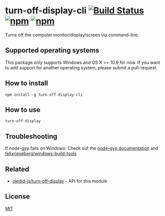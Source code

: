 # turn-off-display-cli [![Build Status](https://travis-ci.org/oledid-js/turn-off-display-cli.svg?branch=master)](https://travis-ci.org/oledid-js/turn-off-display-cli) [![npm](https://img.shields.io/npm/dt/turn-off-display-cli.svg)](https://www.npmjs.com/package/turn-off-display-cli) [![npm](https://img.shields.io/npm/v/turn-off-display-cli.svg)](https://www.npmjs.com/package/turn-off-display-cli)

Turns off the computer monitor/display/screen via command-line.


## Supported operating systems

This package only supports Windows and OS X >= 10.9 for now. If you want to add support for another operating system, please submit a pull-request.


## How to install
```
npm install -g turn-off-display-cli
```


## How to use
```
turn-off-display
```


## Troubleshooting
If node-gyp fails on Windows:
Check out the [node-gyp documentation](https://github.com/nodejs/node-gyp) and [felixrieseberg/windows-build-tools](https://github.com/felixrieseberg/windows-build-tools)


## Related
* [oledid-js/turn-off-display](https://github.com/oledid-js/turn-off-display) - API for this module


## License

[MIT](LICENSE)
